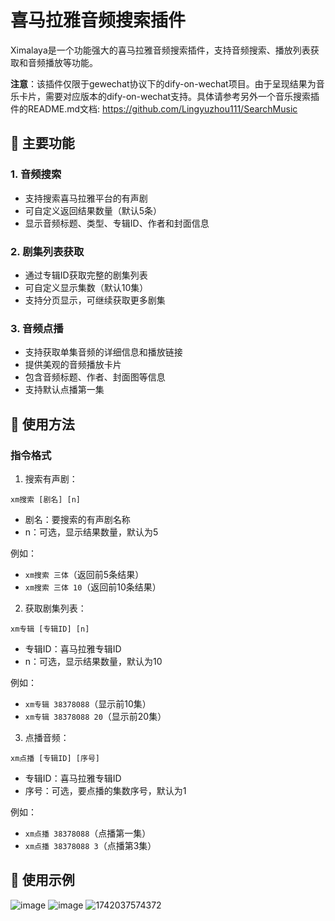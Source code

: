 # 喜马拉雅音频搜索插件

Ximalaya是一个功能强大的喜马拉雅音频搜索插件，支持音频搜索、播放列表获取和音频播放等功能。

**注意**：该插件仅限于gewechat协议下的dify-on-wechat项目。由于呈现结果为音乐卡片，需要对应版本的dify-on-wechat支持。具体请参考另外一个音乐搜索插件的README.md文档: https://github.com/Lingyuzhou111/SearchMusic

## 🌟 主要功能

### 1. 音频搜索
- 支持搜索喜马拉雅平台的有声剧
- 可自定义返回结果数量（默认5条）
- 显示音频标题、类型、专辑ID、作者和封面信息

### 2. 剧集列表获取
- 通过专辑ID获取完整的剧集列表
- 可自定义显示集数（默认10集）
- 支持分页显示，可继续获取更多剧集

### 3. 音频点播
- 支持获取单集音频的详细信息和播放链接
- 提供美观的音频播放卡片
- 包含音频标题、作者、封面图等信息
- 支持默认点播第一集

## 📝 使用方法

### 指令格式

1. 搜索有声剧：
```
xm搜索 [剧名] [n]
```
- 剧名：要搜索的有声剧名称
- n：可选，显示结果数量，默认为5

例如：
- `xm搜索 三体`（返回前5条结果）
- `xm搜索 三体 10`（返回前10条结果）

2. 获取剧集列表：
```
xm专辑 [专辑ID] [n]
```
- 专辑ID：喜马拉雅专辑ID
- n：可选，显示结果数量，默认为10

例如：
- `xm专辑 38378088`（显示前10集）
- `xm专辑 38378088 20`（显示前20集）

3. 点播音频：
```
xm点播 [专辑ID] [序号]
```
- 专辑ID：喜马拉雅专辑ID
- 序号：可选，要点播的集数序号，默认为1

例如：
- `xm点播 38378088`（点播第一集）
- `xm点播 38378088 3`（点播第3集）

## 🌰 使用示例
![image](https://github.com/user-attachments/assets/0806de2d-3548-470c-b711-7fb4461dbfb9)
![image](https://github.com/user-attachments/assets/0f890517-20a6-4222-9ece-4947fe26d1ac)
![1742037574372](https://github.com/user-attachments/assets/c98c68ea-d604-43a0-975b-6f89d572cd82)


